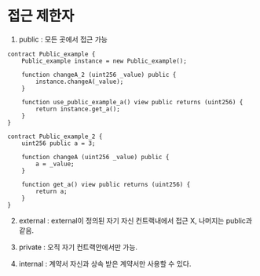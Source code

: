 # 접근 제한자

1. public : 모든 곳에서 접근 가능

``` solidity
contract Public_example {
    Public_example instance = new Public_example();

    function changeA_2 (uint256 _value) public {
        instance.changeA(_value);
    }

    function use_public_example_a() view public returns (uint256) {
        return instance.get_a();
    }
}

contract Public_example_2 {
    uint256 public a = 3;

    function changeA (uint256 _value) public {
        a = _value;
    }

    function get_a() view public returns (uint256) {
        return a;
    }
}
```

2. external : external이 정의된 자기 자신 컨트랙내에서 접근 X, 나머지는 public과 같음.

3. private : 오직 자기 컨트랙안에서만 가능.

4. internal : 계약서 자신과 상속 받은 계약서만 사용할 수 있다.